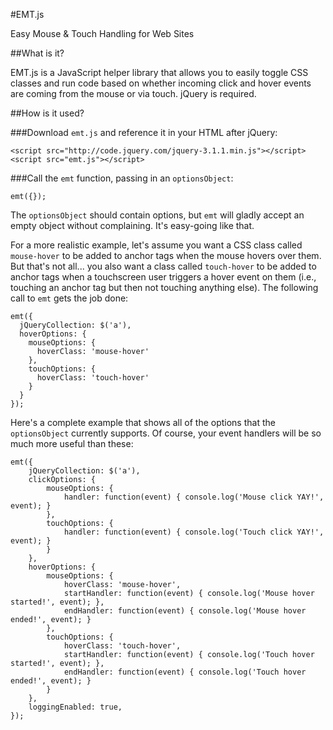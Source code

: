 #EMT.js

Easy Mouse & Touch Handling for Web Sites


##What is it?

EMT.js is a JavaScript helper library that allows you to easily toggle CSS classes and run code based on whether incoming click and hover events are coming from the mouse or via touch. jQuery is required.


##How is it used?

###Download `emt.js` and reference it in your HTML after jQuery:
```
<script src="http://code.jquery.com/jquery-3.1.1.min.js"></script>
<script src="emt.js"></script>
```

###Call the `emt` function, passing in an `optionsObject`:
```
emt({});
```

The `optionsObject` should contain options, but `emt` will gladly accept an empty object without complaining. It's easy-going like that.

For a more realistic example, let's assume you want a CSS class called `mouse-hover` to be added to anchor tags when the mouse hovers over them. But that's not all... you also want a class called `touch-hover` to be added to anchor tags when a touchscreen user triggers a hover event on them (i.e., touching an anchor tag but then not touching anything else). The following call to `emt` gets the job done:

```
emt({
  jQueryCollection: $('a'),
  hoverOptions: {
    mouseOptions: {
      hoverClass: 'mouse-hover'
    },
    touchOptions: {
      hoverClass: 'touch-hover'
    }
  }
});
```

Here's a complete example that shows all of the options that the `optionsObject` currently supports. Of course, your event handlers will be so much more useful than these:
```
emt({
    jQueryCollection: $('a'),
    clickOptions: {
        mouseOptions: {
            handler: function(event) { console.log('Mouse click YAY!', event); }
        },
        touchOptions: {
            handler: function(event) { console.log('Touch click YAY!', event); }
        }
    },
    hoverOptions: {
        mouseOptions: {
            hoverClass: 'mouse-hover',
            startHandler: function(event) { console.log('Mouse hover started!', event); },
            endHandler: function(event) { console.log('Mouse hover ended!', event); }
        },
        touchOptions: {
            hoverClass: 'touch-hover',
            startHandler: function(event) { console.log('Touch hover started!', event); },
            endHandler: function(event) { console.log('Touch hover ended!', event); }
        }
    },
    loggingEnabled: true,
});
```


